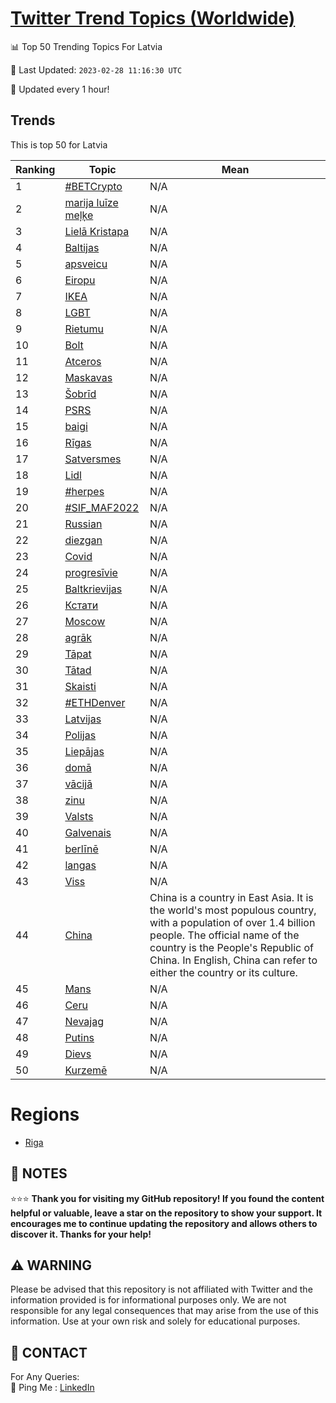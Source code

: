 [Twitter Trend Topics (Worldwide)](https://github.com/ErcinDedeoglu/Twitter-Trend-Topics)
==========


📊 Top 50 Trending Topics For Latvia

📆 Last Updated: `2023-02-28 11:16:30 UTC`

🔧 Updated every 1 hour!


## Trends

This is top 50 for Latvia

| Ranking | Topic | Mean |
| ------- | ------------ | ------------ |
| 1 | [#BETCrypto](http://twitter.com/search?q=%23BETCrypto) | N/A |
| 2 | [marija luīze meļķe](http://twitter.com/search?q=marija+lu%c4%abze+me%c4%bc%c4%b7e) | N/A |
| 3 | [Lielā Kristapa](http://twitter.com/search?q=Liel%c4%81+Kristapa) | N/A |
| 4 | [Baltijas](http://twitter.com/search?q=Baltijas) | N/A |
| 5 | [apsveicu](http://twitter.com/search?q=apsveicu) | N/A |
| 6 | [Eiropu](http://twitter.com/search?q=Eiropu) | N/A |
| 7 | [IKEA](http://twitter.com/search?q=IKEA) | N/A |
| 8 | [LGBT](http://twitter.com/search?q=LGBT) | N/A |
| 9 | [Rietumu](http://twitter.com/search?q=Rietumu) | N/A |
| 10 | [Bolt](http://twitter.com/search?q=Bolt) | N/A |
| 11 | [Atceros](http://twitter.com/search?q=Atceros) | N/A |
| 12 | [Maskavas](http://twitter.com/search?q=Maskavas) | N/A |
| 13 | [Šobrīd](http://twitter.com/search?q=%c5%a0obr%c4%abd) | N/A |
| 14 | [PSRS](http://twitter.com/search?q=PSRS) | N/A |
| 15 | [baigi](http://twitter.com/search?q=baigi) | N/A |
| 16 | [Rīgas](http://twitter.com/search?q=R%c4%abgas) | N/A |
| 17 | [Satversmes](http://twitter.com/search?q=Satversmes) | N/A |
| 18 | [Lidl](http://twitter.com/search?q=Lidl) | N/A |
| 19 | [#herpes](http://twitter.com/search?q=%23herpes) | N/A |
| 20 | [#SIF_MAF2022](http://twitter.com/search?q=%23SIF_MAF2022) | N/A |
| 21 | [Russian](http://twitter.com/search?q=Russian) | N/A |
| 22 | [diezgan](http://twitter.com/search?q=diezgan) | N/A |
| 23 | [Covid](http://twitter.com/search?q=Covid) | N/A |
| 24 | [progresīvie](http://twitter.com/search?q=progres%c4%abvie) | N/A |
| 25 | [Baltkrievijas](http://twitter.com/search?q=Baltkrievijas) | N/A |
| 26 | [Кстати](http://twitter.com/search?q=%d0%9a%d1%81%d1%82%d0%b0%d1%82%d0%b8) | N/A |
| 27 | [Moscow](http://twitter.com/search?q=Moscow) | N/A |
| 28 | [agrāk](http://twitter.com/search?q=agr%c4%81k) | N/A |
| 29 | [Tāpat](http://twitter.com/search?q=T%c4%81pat) | N/A |
| 30 | [Tātad](http://twitter.com/search?q=T%c4%81tad) | N/A |
| 31 | [Skaisti](http://twitter.com/search?q=Skaisti) | N/A |
| 32 | [#ETHDenver](http://twitter.com/search?q=%23ETHDenver) | N/A |
| 33 | [Latvijas](http://twitter.com/search?q=Latvijas) | N/A |
| 34 | [Polijas](http://twitter.com/search?q=Polijas) | N/A |
| 35 | [Liepājas](http://twitter.com/search?q=Liep%c4%81jas) | N/A |
| 36 | [domā](http://twitter.com/search?q=dom%c4%81) | N/A |
| 37 | [vācijā](http://twitter.com/search?q=v%c4%81cij%c4%81) | N/A |
| 38 | [zinu](http://twitter.com/search?q=zinu) | N/A |
| 39 | [Valsts](http://twitter.com/search?q=Valsts) | N/A |
| 40 | [Galvenais](http://twitter.com/search?q=Galvenais) | N/A |
| 41 | [berlīnē](http://twitter.com/search?q=berl%c4%abn%c4%93) | N/A |
| 42 | [langas](http://twitter.com/search?q=langas) | N/A |
| 43 | [Viss](http://twitter.com/search?q=Viss) | N/A |
| 44 | [China](http://twitter.com/search?q=China) | China is a country in East Asia. It is the world's most populous country, with a population of over 1.4 billion people. The official name of the country is the People's Republic of China. In English, China can refer to either the country or its culture. |
| 45 | [Mans](http://twitter.com/search?q=Mans) | N/A |
| 46 | [Ceru](http://twitter.com/search?q=Ceru) | N/A |
| 47 | [Nevajag](http://twitter.com/search?q=Nevajag) | N/A |
| 48 | [Putins](http://twitter.com/search?q=Putins) | N/A |
| 49 | [Dievs](http://twitter.com/search?q=Dievs) | N/A |
| 50 | [Kurzemē](http://twitter.com/search?q=Kurzem%c4%93) | N/A |



# Regions

* [Riga](</Latvia/Riga.md>)



## 📝 NOTES

⭐⭐⭐ **Thank you for visiting my GitHub repository! If you found the content helpful or valuable, leave a star on the repository to show your support. It encourages me to continue updating the repository and allows others to discover it. Thanks for your help!**


## ⚠️ WARNING

Please be advised that this repository is not affiliated with Twitter and the information provided is for informational purposes only. We are not responsible for any legal consequences that may arise from the use of this information. Use at your own risk and solely for educational purposes.


## 📨 CONTACT

 For Any Queries:  
            🏓 Ping Me : [LinkedIn](https://www.linkedin.com/in/ercindedeoglu/)
